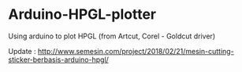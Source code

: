 # Arduino-HPGL-plotter
Using arduino to plot HPGL (from Artcut, Corel - Goldcut driver)

Update : http://www.semesin.com/project/2018/02/21/mesin-cutting-sticker-berbasis-arduino-hpgl/
